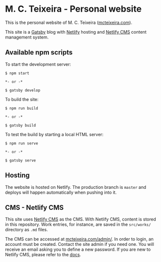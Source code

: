 # M. C. Teixeira - Personal website

This is the personal website of M. C. Teixeira ([mcteixeira.com](http://mcteixeira.com/)).

This site is a [Gatsby](https://www.gatsbyjs.org/) blog with [Netlify](https://www.netlify.com)
hosting and [Netlify CMS](https://www.netlifycms.org/) content management system.

## Available npm scripts

To start the development server:

```
$ npm start

*- or -*

$ gatsby develop
```

To build the site:

```
$ npm run build

*- or -*

$ gatsby build
```

To test the build by starting a local HTML server:

```
$ npm run serve

*- or -*

$ gatsby serve
```

## Hosting

The website is hosted on Netlify. The production branch is `master` and deploys will happen
automatically when pushing into it.

## CMS - Netlify CMS

This site uses [Netlify CMS](https://www.netlifycms.org/) as the CMS. With Netlify CMS, content is
stored in this repository. Work entries, for instance, are saved in the `src/works/` directory as
`.md` files.

The CMS can be accessed at [mcteixeira.com/admin/](https://www.mcteixeira.com/admin/). In order to
login, an account must be created. Contact the site admin if you need one. You will receive an email
asking you to define a new password. If you are new to Netlify CMS, please refer to the
[docs](https://www.netlifycms.org/docs/intro).
